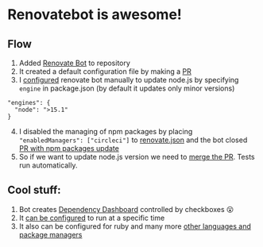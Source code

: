 # Renovatebot is awesome!

## Flow
1. Added [Renovate Bot]( https://github.com/apps/renovate) to repository
2. It created a default configuration file by making a [PR](https://github.com/xLEWKANx/renovatebot-test/pull/1)
3. I [configured](https://docs.renovatebot.com/node/) renovate bot manually to update node.js by specifying `engine` in package.json (by default it updates only minor versions)
```
"engines": {
  "node": ">15.1"
}
```
4. I disabled the managing of npm packages by placing `"enabledManagers": ["circleci"]` to [renovate.json](https://github.com/xLEWKANx/renovatebot-test/blob/main/renovate.json) and the bot closed [PR with npm packages update](https://github.com/xLEWKANx/renovatebot-test/pull/2)
5. So if we want to update node.js version we need to [merge the PR](https://github.com/xLEWKANx/renovatebot-test/pull/5). Tests run automatically.

## Cool stuff:
1. Bot creates [Dependency Dashboard](https://github.com/xLEWKANx/renovatebot-test/issues/4) controlled by checkboxes 😮
2. It [can be configured](https://docs.renovatebot.com/key-concepts/scheduling/) to run at a specific time
3. It also can be configured for ruby and many more [other languages and package managers ](https://docs.renovatebot.com/modules/manager/)